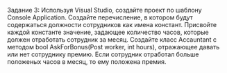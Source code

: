 Задание 3:
        Используя Visual Studio, создайте проект по шаблону Console Application.
        Создайте перечисление, в котором будут содержаться должности сотрудников как имена констант.
        Присвойте каждой константе значение, задающее количество часов, которые должен отработать
        сотрудник за месяц.
        Создайте класс Accauntant с методом bool AskForBonus(Post worker, int hours), отражающее
        давать или нет сотруднику премию. Если сотрудник отработал больше положеных часов в месяц, то ему
        положена премия.
